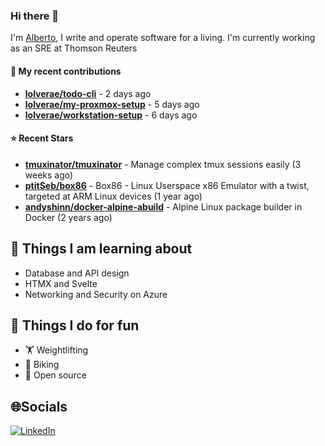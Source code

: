 ### Hi there 👋

I'm [Alberto](https://albertolvera.com), I write and operate software for a living. I'm currently working as an SRE at Thomson Reuters

#### 🚀 My recent contributions
- **[lolverae/todo-cli](https://github.com/lolverae/todo-cli)** - 2 days ago
- **[lolverae/my-proxmox-setup](https://github.com/lolverae/my-proxmox-setup)** - 5 days ago
- **[lolverae/workstation-setup](https://github.com/lolverae/workstation-setup)** - 6 days ago

#### ⭐ Recent Stars
- **[tmuxinator/tmuxinator](https://github.com/tmuxinator/tmuxinator)** - Manage complex tmux sessions easily (3 weeks ago)
- **[ptitSeb/box86](https://github.com/ptitSeb/box86)** - Box86 - Linux Userspace x86 Emulator with a twist, targeted at ARM Linux devices (1 year ago)
- **[andyshinn/docker-alpine-abuild](https://github.com/andyshinn/docker-alpine-abuild)** - Alpine Linux package builder in Docker (2 years ago)

## 📖 Things I am learning about

- Database and API design
- HTMX and Svelte
- Networking and Security on Azure

## 💪 Things I do for fun

- 🏋 Weightlifting
- 🚴 Biking
- 🤼 Open source

## 🌐Socials
[![LinkedIn](https://img.shields.io/badge/LinkedIn-%230077B5.svg?logo=linkedin&logoColor=white)](https://www.linkedin.com/in/luis-alberto-olvera/)
